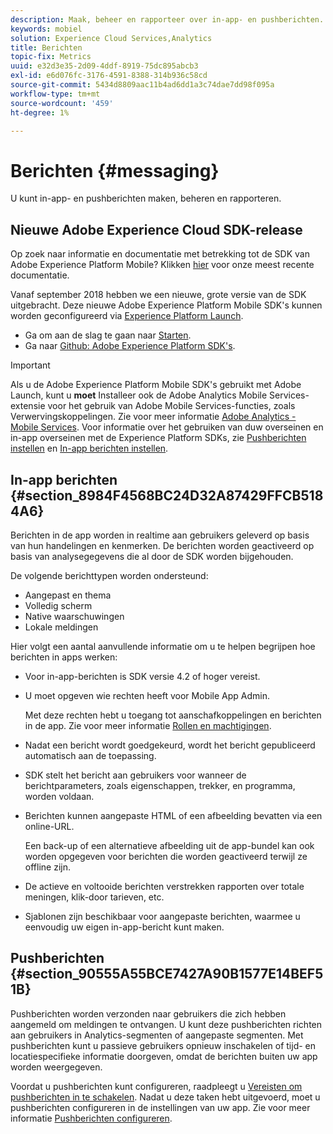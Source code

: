 ```yaml
---
description: Maak, beheer en rapporteer over in-app- en pushberichten.
keywords: mobiel
solution: Experience Cloud Services,Analytics
title: Berichten
topic-fix: Metrics
uuid: e32d3e35-2d09-4ddf-8919-75dc895abcb3
exl-id: e6d076fc-3176-4591-8388-314b936c58cd
source-git-commit: 5434d8809aac11b4ad6dd1a3c74dae7dd98f095a
workflow-type: tm+mt
source-wordcount: '459'
ht-degree: 1%

---
```


# Berichten {#messaging}

U kunt in-app- en pushberichten maken, beheren en rapporteren.

## Nieuwe Adobe Experience Cloud SDK-release

Op zoek naar informatie en documentatie met betrekking tot de SDK van Adobe Experience Platform Mobile? Klikken [hier](https://aep-sdks.gitbook.io/docs/) voor onze meest recente documentatie.

Vanaf september 2018 hebben we een nieuwe, grote versie van de SDK uitgebracht. Deze nieuwe Adobe Experience Platform Mobile SDK&#39;s kunnen worden geconfigureerd via [Experience Platform Launch](https://www.adobe.com/experience-platform/launch.html).

* Ga om aan de slag te gaan naar [Starten](https://launch.adobe.com/).
* Ga naar [Github: Adobe Experience Platform SDK&#39;s](https://github.com/Adobe-Marketing-Cloud/acp-sdks).

>[!IMPORTANT]
>
> Als u de Adobe Experience Platform Mobile SDK&#39;s gebruikt met Adobe Launch, kunt u **moet** Installeer ook de Adobe Analytics Mobile Services-extensie voor het gebruik van Adobe Mobile Services-functies, zoals Verwervingskoppelingen. Zie voor meer informatie [Adobe Analytics - Mobile Services](https://aep-sdks.gitbook.io/docs/using-mobile-extensions/adobe-analytics-mobile-services). Voor informatie over het gebruiken van duw overseinen en in-app overseinen met de Experience Platform SDKs, zie [Pushberichten instellen](https://aep-sdks.gitbook.io/docs/using-mobile-extensions/adobe-analytics-mobile-services#set-up-push-messaging) en [In-app berichten instellen](https://aep-sdks.gitbook.io/docs/using-mobile-extensions/adobe-analytics-mobile-services#set-up-in-app-messaging).

## In-app berichten {#section_8984F4568BC24D32A87429FFCB5184A6}

Berichten in de app worden in realtime aan gebruikers geleverd op basis van hun handelingen en kenmerken. De berichten worden geactiveerd op basis van analysegegevens die al door de SDK worden bijgehouden.

De volgende berichttypen worden ondersteund:

* Aangepast en thema
* Volledig scherm
* Native waarschuwingen
* Lokale meldingen

Hier volgt een aantal aanvullende informatie om u te helpen begrijpen hoe berichten in apps werken:

* Voor in-app-berichten is SDK versie 4.2 of hoger vereist.
* U moet opgeven wie rechten heeft voor Mobile App Admin.

   Met deze rechten hebt u toegang tot aanschafkoppelingen en berichten in de app. Zie voor meer informatie [Rollen en machtigingen](/help/using/gs/c-mob-roles-and-permissions.md).
* Nadat een bericht wordt goedgekeurd, wordt het bericht gepubliceerd automatisch aan de toepassing.
* SDK stelt het bericht aan gebruikers voor wanneer de berichtparameters, zoals eigenschappen, trekker, en programma, worden voldaan.
* Berichten kunnen aangepaste HTML of een afbeelding bevatten via een online-URL.

   Een back-up of een alternatieve afbeelding uit de app-bundel kan ook worden opgegeven voor berichten die worden geactiveerd terwijl ze offline zijn.
* De actieve en voltooide berichten verstrekken rapporten over totale meningen, klik-door tarieven, etc.
* Sjablonen zijn beschikbaar voor aangepaste berichten, waarmee u eenvoudig uw eigen in-app-bericht kunt maken.

## Pushberichten {#section_90555A55BCE7427A90B1577E14BEF51B}

Pushberichten worden verzonden naar gebruikers die zich hebben aangemeld om meldingen te ontvangen. U kunt deze pushberichten richten aan gebruikers in Analytics-segmenten of aangepaste segmenten. Met pushberichten kunt u passieve gebruikers opnieuw inschakelen of tijd- en locatiespecifieke informatie doorgeven, omdat de berichten buiten uw app worden weergegeven.

Voordat u pushberichten kunt configureren, raadpleegt u [Vereisten om pushberichten in te schakelen](/help/using/c-manage-app-settings/c-mob-confg-app/configure-push-messaging/prerequisites-push-messaging.md). Nadat u deze taken hebt uitgevoerd, moet u pushberichten configureren in de instellingen van uw app. Zie voor meer informatie [Pushberichten configureren](/help/using/c-manage-app-settings/c-mob-confg-app/configure-push-messaging/configure-push-messaging.md).
